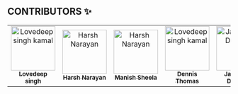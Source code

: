 ## CONTRIBUTORS ✨

<table>
  <!-- Use not more than 7 entries in a single Row -->
  <tr>
    <td align="center">
        <a href="https://github.com/dev-lovedeep">
            <img src="https://avatars.githubusercontent.com/u/34393512?v=4" width="100px;" alt="Lovedeep singh kamal"/>
            <br />
            <sub>
                <b>Lovedeep singh </b>
            </sub>
        </a>
        <br />
    </td>
    <td align="center">
        <a href="https://github.com/harshN-17">
            <img src="https://avatars.githubusercontent.com/u/96466588?v=4" width="100px;" alt="Harsh Narayan"/>
            <br />
            <sub>
                <b>Harsh Narayan</b>
            </sub>
        </a>
        <br />
    </td>
       <td align="center">
        <a href="https://github.com/ManishSheela">
            <img src="https://avatars.githubusercontent.com/u/96982207?v=4" width="100px;" alt="Harsh Narayan"/>
            <br />
            <sub>
                <b>Manish Sheela</b>
            </sub>
        </a>
        <br />
    </td>
    <td align="center">
        <a href="https://github.com/DNA5769">
            <img src="https://avatars.githubusercontent.com/u/40732639?v=4" width="100px;" alt="Lovedeep singh kamal"/>
            <br />
            <sub>
                <b>Dennis Thomas </b>
            </sub>
        </a>
    </td>
    <td align="center">
        <a href="https://github.com/JainendraDwivedi">
            <img src="https://avatars.githubusercontent.com/u/75388379?v=4" width="100px;" alt="Jainendra Dwivedi"/>
            <br />
            <sub>
                <b>Jainendra Dwivedi</b>
            </sub>
        </a>
    </td>
  </tr>
  
  
</table>

